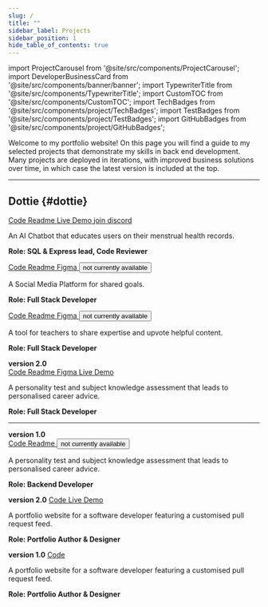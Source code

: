 ```yaml
---
slug: /
title: ""
sidebar_label: Projects
sidebar_position: 1
hide_table_of_contents: true
---
```


import ProjectCarousel from '@site/src/components/ProjectCarousel';
import DeveloperBusinessCard from '@site/src/components/banner/banner';
import TypewriterTitle from '@site/src/components/TypewriterTitle';
import CustomTOC from '@site/src/components/CustomTOC';
import TechBadges from '@site/src/components/project/TechBadges';
import TestBadges from '@site/src/components/project/TestBadges';
import GitHubBadges from '@site/src/components/project/GitHubBadges';

<DeveloperBusinessCard />

Welcome to my portfolio website! On this page you will find a guide to my selected projects that demonstrate my skills in back end development. Many projects are deployed in iterations, with improved business solutions over time, in which case the latest version is included at the top.

<CustomTOC />

***

## Dottie {#dottie}

<section>

<ProjectCarousel projectKey="dottie" />

<a href="https://github.com/lmcrean/dottie" target="_blank" className="code-btn"><i className="fa fa-code"></i> Code </a> <a href="https://github.com/lmcrean/dottie" target="_blank" className="readme-btn"><i className="fa fa-book"></i> Readme </a> <a href="https://dottie-lmcreans-projects.vercel.app/" target="_blank" className="live-demo-btn"><i className="fa fa-play"></i> Live Demo </a><a href="https://discord.gg/FRxFFgU4cq" target="_blank" className="discord-btn"><i className="fa fa-brands fa-discord"></i> join discord </a>

An AI Chatbot that educates users on their menstrual health records.

**Role: SQL & Express lead, Code Reviewer**

<TechBadges values="typescript,express,knex,supertest,azure,sql,azureappservices,azuresql,react,tailwindcss" />

<TestBadges tests="vitest:303,playwright:40" />

<GitHubBadges repo="lmcrean/dottie" badges="last-commit,created-at,commit-activity,issues,issues-closed,issues-pr,issues-pr-closed" />

</section>



<div className="screenshot-project-element">

<TypewriterTitle text="Odyssey" level="h2" className="project-title" id="odyssey" delay={300} speed={100} />

<section>

<ProjectCarousel projectKey="odyssey" />

<div>
<a href="https://github.com/lmcrean/odyssey-api" target="_blank" className="code-btn"><i className="fa fa-code"></i> Code </a> <a href="https://odyssey-docs.lauriecrean.dev" target="_blank" className="readme-btn"><i className="fa fa-book"></i> Readme </a> <a href="https://www.figma.com/design/E9mOo72sSEqIjSplAMipFE/Odyssey?node-id=0-1&t=90jvE8D1JwHqgqVY-1" target="_blank" className="figma-btn"><i className="fa fa-brands fa-figma"></i> Figma </a> <button className="live-demo-btn"><i className="fa fa-lock"></i> not currently available </button>

A Social Media Platform for shared goals.

**Role: Full Stack Developer**

<TechBadges values="python,react,tailwindcss,vercel,cloudinary,postgresql,django,aws,heroku,oauth2,jwt,amazonrds" />

<TestBadges tests="playwright:32,jest:5,cypress:3,python:38,pytest:20" />

<GitHubBadges repo="lmcrean/odyssey-api" badges="last-commit,created-at,commit-activity" />

</div>
</section>

</div>


<TypewriterTitle text="Coach Matrix" level="h2" className="project-title" id="coach-matrix" delay={200} speed={90} />

<section>

<ProjectCarousel projectKey="coachmatrix" />

<a href="https://github.com/lmcrean/coach-matrix" target="_blank" className="code-btn"><i className="fa fa-code"></i> Code </a> <a href="https://github.com/lmcrean/coach-matrix" target="_blank" className="readme-btn"><i className="fa fa-book"></i> Readme </a> <a href="https://www.figma.com/design/jXT4Bi1WXVwYG4daO3Yczi/Coach-Matrix?node-id=1-89&t=J0AI0eKKLWvVg5Lj-1" target="_blank" className="figma-btn"><i className="fa fa-brands fa-figma"></i> Figma </a> <button className="live-demo-btn"><i className="fa fa-lock"></i> not currently available </button>

A tool for teachers to share expertise and upvote helpful content.

**Role: Full Stack Developer**

<TechBadges values="javascript,python,html,css,postgresql,django,amazonrds,aws,oauth2,jwt,heroku" />

<TestBadges tests="playwright:3,python:4,pytest:6" />

<GitHubBadges repo="lmcrean/coach-matrix" badges="last-commit,created-at,commit-activity, contributors, stars" />

</section>


<TypewriterTitle text="Steam Report" level="h2" className="project-title" id="steam-report" delay={250} speed={110} />

<section>

<ProjectCarousel projectKey="steamreport" />

<b>version 2.0</b><br/>
<a href="https://github.com/lmcrean/steam-report-mern" target="_blank" className="code-btn"><i className="fa fa-code"></i> Code </a> <a href="https://steamreport-docs.lauriecrean.dev" target="_blank" className="readme-btn"><i className="fa fa-book"></i> Readme </a> <a href="https://www.figma.com/design/r3srLkPpbnMviUOIZeNjk7/Steam-Report?node-id=0-1&t=FBS5ZDxiWmtVBPeq-1" target="_blank" className="figma-btn"><i className="fa fa-brands fa-figma"></i> Figma </a> <a href="https://steamreport.lauriecrean.dev" target="_blank" className="live-demo-btn"><i className="fa fa-play"></i> Live Demo </a>

A personality test and subject knowledge assessment that leads to personalised career advice.

**Role: Full Stack Developer**

<TechBadges values="react,nextjs,tailwindcss,javascript,vite,aws,lambda,dynamodb,express,vercel" />

<TestBadges tests="playwright:12,jest:2,vitest:19" />

<GitHubBadges repo="lmcrean/steam-report-mern" badges="last-commit,created-at,commit-activity" />

<hr />

<b>version 1.0</b><br/>
<a href="https://github.com/lmcrean/steam-report" target="_blank" className="code-btn"><i className="fa fa-code"></i> Code </a> <a href="https://github.com/lmcrean/steam-report" target="_blank" className="readme-btn"><i className="fa fa-book"></i> Readme </a> <button className="live-demo-btn"><i className="fa fa-lock"></i> not currently available </button>

A personality test and subject knowledge assessment that leads to personalised career advice.

**Role: Backend Developer**

<TechBadges values="python,nodejs,heroku,googlesheets" />

<GitHubBadges repo="lmcrean/steam-report" badges="last-commit,created-at,commit-activity" />

</section>


<TypewriterTitle text="Developer Portfolio" level="h2" className="project-title" id="laurie-crean" delay={350} speed={95} />

<ProjectCarousel projectKey="lauriecrean" />

<b>version 2.0</b>
<a href="https://github.com/lmcrean/lauriecrean_nextjs" target="_blank" className="code-btn"><i className="fa fa-code"></i> Code </a> <a href="https://lauriecrean.dev" target="_blank" className="live-demo-btn"><i className="fa fa-play"></i> Live Demo </a>

A portfolio website for a software developer featuring a customised pull request feed.

**Role: Portfolio Author & Designer**

<TechBadges values="docusaurus,typescript" />

<TestBadges tests="vitest:33,playwright:12" />

<GitHubBadges repo="lmcrean/developer-portfolio" badges="last-commit,created-at,commit-activity" />

<b>version 1.0</b>
<a href="https://github.com/lmcrean/lauriecrean-archive" target="_blank" className="code-btn"><i className="fa fa-code"></i> Code </a>

A portfolio website for a software developer featuring a customised pull request feed.

**Role: Portfolio Author & Designer**

<TechBadges values="javascript,react,nextjs,tailwindcss,framermotion,vercel" /> 

<GitHubBadges repo="lmcrean/lauriecrean" badges="last-commit,created-at,commit-activity" />
